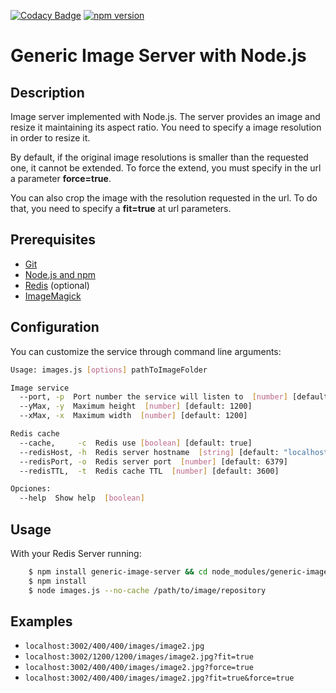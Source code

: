 [![Codacy Badge](https://api.codacy.com/project/badge/Grade/3a56a16945604be0b9ee7c8b5c4df99d)](https://www.codacy.com/app/alopezsanchez/generic-image-server?utm_source=github.com&utm_medium=referral&utm_content=alopezsanchez/generic-image-server&utm_campaign=badger)
[![npm version](https://badge.fury.io/js/generic-image-server.svg)](https://badge.fury.io/js/generic-image-server)
# Generic Image Server with Node.js

## Description
Image server implemented with Node.js. The server provides an image and resize it maintaining its aspect ratio.
You need to specify a image resolution in order to resize it.

By default, if the original image resolutions is smaller than the requested one, it cannot be extended. To force the extend, you must specify in the url a parameter **force=true**.

You can also crop the image with the resolution requested in the url. To do that, you need to specify a **fit=true** at url parameters.

## Prerequisites
 - [Git](https://git-scm.com/)
 - [Node.js and npm](https://nodejs.org/en/)
 - [Redis](http://redis.io/) (optional)
 - [ImageMagick](http://www.imagemagick.org/script/index.php)

## Configuration

You can customize the service through command line arguments:

```sh
Usage: images.js [options] pathToImageFolder

Image service
  --port, -p  Port number the service will listen to  [number] [default: 3002]
  --yMax, -y  Maximum height  [number] [default: 1200]
  --xMax, -x  Maximum width  [number] [default: 1200]

Redis cache
  --cache,     -c  Redis use [boolean] [default: true]
  --redisHost, -h  Redis server hostname  [string] [default: "localhost"]
  --redisPort, -o  Redis server port  [number] [default: 6379]
  --redisTTL,  -t  Redis cache TTL  [number] [default: 3600]

Opciones:
  --help  Show help  [boolean]
```

## Usage
With your Redis Server running:
```sh
    $ npm install generic-image-server && cd node_modules/generic-image-server
    $ npm install
    $ node images.js --no-cache /path/to/image/repository
```

## Examples

- `localhost:3002/400/400/images/image2.jpg`
- `localhost:3002/1200/1200/images/image2.jpg?fit=true`
- `localhost:3002/400/400/images/image2.jpg?force=true`
- `localhost:3002/400/400/images/image2.jpg?fit=true&force=true`
